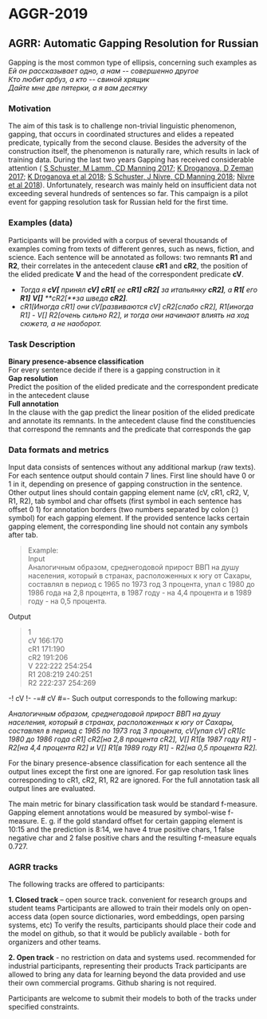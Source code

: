 # AGGR-2019
## AGRR: Automatic Gapping Resolution for Russian

Gapping is the most common type of ellipsis, concerning such examples as  
_Ей он рассказывает одно, а нам -- совершенно другое_  
_Кто любит арбуз, а кто -- свиной хрящик_  
_Дайте мне две пятерки, а я вам десятку_


### Motivation

The aim of this task is to challenge non-trivial linguistic phenomenon, gapping, that occurs in coordinated structures and elides a repeated predicate, typically from the second clause. Besides the adversity of the construction itself, the phenomenon is naturally rare, which results in lack of training data. During the last two years Gapping has received considerable attention  ( [S Schuster, M Lamm, CD Manning 2017](http://www.aclweb.org/anthology/W17-0416); [K Droganova, D Zeman  2017](http://www.aclweb.org/anthology/W17-0406); [K Droganova et al 2018](http://www.aclweb.org/anthology/W18-6006); [S Schuster, J Nivre, CD Manning 2018](https://arxiv.org/pdf/1804.06922.pdf); [Nivre et al 2018](http://www.aclweb.org/anthology/W18-6012)).
Unfortunately, research was mainly held on insufficient data not exceeding several hundreds of sentences so far. 
This campaign is a pilot event for gapping resolution task for Russian held for the first time.


### Examples (data)

Participants will be provided with a corpus of several thousands of examples coming from texts of different genres, such as news, fiction, and science. Each sentence will be annotated as follows: two remnants **R1** and **R2**, their correlates in the antecedent clause **cR1** and **cR2**, the position of the elided  predicate **V** and the head of the correspondent predicate **cV**.
- _Тогда я  **cV[** принял **cV]**  **cR1[** ее **cR1]**  **cR2[** за итальянку **cR2]**, а  **R1[** его **R1]**   **V[]**  **cR2[**за шведа **cR2]**._
- _cR1[Иногда cR1] они  cV[развиваются cV]  cR2[слабо cR2],  R1[иногда R1] - V[]   R2[очень сильно R2], и тогда они начинают влиять на ход сюжета, а не наоборот._
 

### Task Description

**Binary presence-absence classification**    
For every sentence decide  if there is a gapping construction in it  
**Gap resolution**  
Predict the position of the elided predicate and the correspondent predicate in the antecedent clause  
**Full annotation**  
In the clause with the gap predict the linear position of the elided predicate and annotate its remnants. In the antecedent clause find the constituencies that correspond the remnants and the predicate that corresponds the gap


### Data formats and metrics

Input data consists of sentences without any additional markup (raw texts).
For each sentence output should contain 7 lines. 
First line should have 0 or 1 in it, depending on presence of gapping construction in the sentence.
Other output lines should contain gapping element name (cV, cR1, cR2, V, R1, R2), tab symbol and char offsets (first symbol in each sentence has offset 0 1) for annotation borders (two numbers separated by colon (:) symbol) for each gapping element. If the provided sentence lacks certain gapping element, the corresponding line should not contain any symbols after tab.

> Example:  
Input  
>Аналогичным образом, среднегодовой прирост ВВП на душу населения, который в странах, расположенных к югу от Сахары, составлял в период с 1965 по 1973 год 3 процента, упал с 1980 до 1986 года на 2,8 процента, в 1987 году - на 4,4 процента и в 1989 году - на 0,5 процента.

Output  
>1  
cV  166:170  
cR1  171:190  
cR2  191:206  
V 222:222 254:254   
R1  208:219 240:251  
R2  222:237 254:269  

 -! cV !-
 -=# cV #=-
Such output corresponds to the following markup:

_Аналогичным образом, среднегодовой прирост ВВП на душу населения, который в странах, расположенных к югу от Сахары, составлял в период с 1965 по 1973 год 3 процента,  cV[упал cV]  cR1[с 1980 до 1986 года cR1]  cR2[на 2,8 процента cR2],  V[] R1[в 1987 году R1] -  R2[на 4,4 процента R2] и  V[] R1[в 1989 году R1] -  R2[на 0,5 процента R2]._


For the binary presence-absence classification for each sentence all the output lines except the first one are ignored.
For gap resolution task lines corresponding to cR1, cR2, R1, R2 are ignored.
For the full annotation task all output lines are evaluated.

The main metric for binary classification task would be standard f-measure.
Gapping element annotations would be measured by symbol-wise f-measure. E. g. if the gold standard offset for certain gapping element is 10:15 and the prediction is 8:14, we have 4 true positive chars, 1 false negative char and 2 false positive chars and the resulting f-measure equals 0.727.

### AGRR tracks

The following tracks are offered to participants:

**1. Closed track** – open source track. 
convenient for research groups and student teams
Participants are allowed to train their models only on open-access data (open source dictionaries, word embeddings, open parsing systems, etc)
To verify the results, participants should place their code and the model on github, so that it would be publicly available - both for organizers and other teams.

**2. Open track** - no restriction on data and systems used.
recommended for industrial participants, representing their products
Track participants are allowed to bring any data for learning beyond the data provided and use their own commercial programs. Github sharing is not required. 

Participants are welcome to submit their models to both of the tracks under specified constraints.
